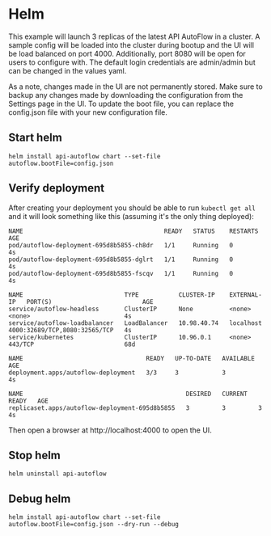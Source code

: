 # Helm

This example will launch 3 replicas of the latest API AutoFlow in a cluster. A sample config will be loaded into the cluster during bootup and the UI will be load balanced on port 4000. Additionally, port 8080 will be open for users to configure with. The default login credentials are admin/admin but can be changed in the values yaml. 

As a note, changes made in the UI are not permanently stored. Make sure to backup any changes made by downloading the configuration from the Settings page in the UI. To update the boot file, you can replace the config.json file with your new configuration file.

## Start helm

```
helm install api-autoflow chart --set-file autoflow.bootFile=config.json
```

## Verify deployment

After creating your deployment you should be able to run `kubectl get all` and it will look something like this (assuming it's the only thing deployed):

```
NAME                                       READY   STATUS    RESTARTS   AGE
pod/autoflow-deployment-695d8b5855-ch8dr   1/1     Running   0          4s
pod/autoflow-deployment-695d8b5855-dglrt   1/1     Running   0          4s
pod/autoflow-deployment-695d8b5855-fscqv   1/1     Running   0          4s

NAME                            TYPE           CLUSTER-IP    EXTERNAL-IP   PORT(S)                         AGE
service/autoflow-headless       ClusterIP      None          <none>        <none>                          4s
service/autoflow-loadbalancer   LoadBalancer   10.98.40.74   localhost     4000:32689/TCP,8080:32565/TCP   4s
service/kubernetes              ClusterIP      10.96.0.1     <none>        443/TCP                         68d

NAME                                  READY   UP-TO-DATE   AVAILABLE   AGE
deployment.apps/autoflow-deployment   3/3     3            3           4s

NAME                                             DESIRED   CURRENT   READY   AGE
replicaset.apps/autoflow-deployment-695d8b5855   3         3         3       4s
```

Then open a browser at http://localhost:4000 to open the UI.

## Stop helm

```
helm uninstall api-autoflow
```

## Debug helm

```
helm install api-autoflow chart --set-file autoflow.bootFile=config.json --dry-run --debug
```
